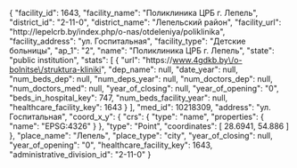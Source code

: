 {
    "facility_id": 1643,
    "facility_name": "Поликлиника ЦРБ г. Лепель",
    "district_id": "2-11-0",
    "district_name": "Лепельский район",
    "facility_url": "http:\/\/lepelcrb.by\/index.php\/o-nas\/otdeleniya\/poliklinika",
    "facility_address": "ул. Госпитальная",
    "facility_type": "Детские больницы",
    "ap_1": "2",
    "name": "Поликлиника ЦРБ г. Лепель",
    "state": "public institution",
    "stats": [
        {
            "url": "https:\/\/www.4gdkb.by\/o-bolnitse\/struktura-kliniki",
            "dep_name": null,
            "date_year": null,
            "num_beds_dep": null,
            "num_deps_year": null,
            "num_doctors_dep": null,
            "num_doctors_med": null,
            "year_of_closing": null,
            "year_of_opening": "0",
            "beds_in_hospital_key": 747,
            "num_beds_facility_year": null,
            "healthcare_facility_key": 1643
        }
    ],
    "med_id": 10218309,
    "address": "ул. Госпитальная",
    "coord_x_y": {
        "crs": {
            "type": "name",
            "properties": {
                "name": "EPSG:4326"
            }
        },
        "type": "Point",
        "coordinates": [
            28.6941,
            54.886
        ]
    },
    "place_name": "Лепель",
    "place_type": "city",
    "year_of_closing": null,
    "year_of_opening": "0",
    "healthcare_facility_key": 1643,
    "administrative_division_id": "2-11-0"
}